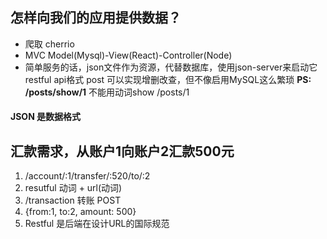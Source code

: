 ## 怎样向我们的应用提供数据？
- 爬取 cherrio
- MVC Model(Mysql)-View(React)-Controller(Node)
- 简单服务的话，json文件作为资源，代替数据库，使用json-server来启动它restful api格式
    post
    可以实现增删改查，但不像启用MySQL这么繁琐
**PS: /posts/show/1**
    不能用动词show /posts/1

#### JSON 是数据格式

## 汇款需求，从账户1向账户2汇款500元
1. /account/:1/transfer/:520/to/:2
2. resutful 动词 + url(动词)
3. /transaction 转账 POST
4. {from:1, to:2, amount: 500}
5. Restful 是后端在设计URL的国际规范